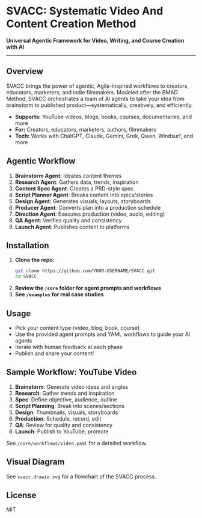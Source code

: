 # SVACC: Systematic Video And Content Creation Method

**Universal Agentic Framework for Video, Writing, and Course Creation with AI**

---

## Overview

SVACC brings the power of agentic, Agile-inspired workflows to creators, educators, marketers, and indie filmmakers. Modeled after the BMAD Method, SVACC orchestrates a team of AI agents to take your idea from brainstorm to published product—systematically, creatively, and efficiently.

- **Supports:** YouTube videos, blogs, books, courses, documentaries, and more
- **For:** Creators, educators, marketers, authors, filmmakers
- **Tech:** Works with ChatGPT, Claude, Gemini, Grok, Qwen, Windsurf, and more

## Agentic Workflow

1. **Brainstorm Agent**: Ideates content themes
2. **Research Agent**: Gathers data, trends, inspiration
3. **Content Spec Agent**: Creates a PRD-style spec
4. **Script Planner Agent**: Breaks content into epics/stories
5. **Design Agent**: Generates visuals, layouts, storyboards
6. **Producer Agent**: Converts plan into a production schedule
7. **Direction Agent**: Executes production (video, audio, editing)
8. **QA Agent**: Verifies quality and consistency
9. **Launch Agent**: Publishes content to platforms

## Installation

1. **Clone the repo:**
   ```bash
   git clone https://github.com/YOUR-USERNAME/SVACC.git
   cd SVACC
   ```
2. **Review the `/core` folder for agent prompts and workflows**
3. **See `/examples` for real case studies**

## Usage

- Pick your content type (video, blog, book, course)
- Use the provided agent prompts and YAML workflows to guide your AI agents
- Iterate with human feedback at each phase
- Publish and share your content!

## Sample Workflow: YouTube Video

1. **Brainstorm**: Generate video ideas and angles
2. **Research**: Gather trends and inspiration
3. **Spec**: Define objective, audience, outline
4. **Script Planning**: Break into scenes/sections
5. **Design**: Thumbnails, visuals, storyboards
6. **Production**: Schedule, record, edit
7. **QA**: Review for quality and consistency
8. **Launch**: Publish to YouTube, promote

See `/core/workflows/video.yaml` for a detailed workflow.

## Visual Diagram

See `svacc.drawio.svg` for a flowchart of the SVACC process.

## License

MIT